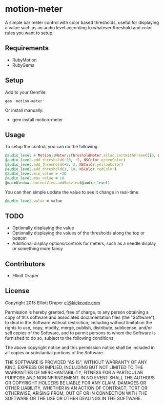 # motion-meter

A simple bar meter control with color based thresholds, useful for displaying a value such as an audio level according to whatever threshold and color rules you want to setup.

## Requirements

* RubyMotion
* RubyGems

## Setup

Add to your Gemfile:

``` shell
gem 'motion-meter'
```

Or install manually:

* gem install motion-meter

## Usage

To setup the control, you can do the following:

```ruby
@audio_level = Motion::Meter::ThresholdMeter.alloc.initWithFrame([[0, @mainWindow.contentView.bounds.size.height / 2.0], [@mainWindow.contentView.bounds.size.width, 30]])
@audio_level.add_threshold(-20, -5, NSColor.greenColor)
@audio_level.add_threshold(-5, 3, NSColor.yellowColor)
@audio_level.add_threshold(3, 10, NSColor.redColor)
@audio_level.min_value = -20
@audio_level.max_value = 10
@mainWindow.contentView.addSubview(@audio_level)
```

You can then simple update the value to see it change in real-time:

```ruby
@audio_level.value = value
```

## TODO

* Optionally displaying the value
* Optionally displaying the values of the thresholds along the top or bottom
* Additional display options/controls for meters, such as a needle display or something more fancy

## Contributors

* Elliott Draper

## License

Copyright 2015 Elliott Draper <el@kickcode.com>

Permission is hereby granted, free of charge, to any person obtaining
a copy of this software and associated documentation files (the
"Software"), to deal in the Software without restriction, including
without limitation the rights to use, copy, modify, merge, publish,
distribute, sublicense, and/or sell copies of the Software, and to
permit persons to whom the Software is furnished to do so, subject to
the following conditions:

The above copyright notice and this permission notice shall be
included in all copies or substantial portions of the Software.

THE SOFTWARE IS PROVIDED "AS IS", WITHOUT WARRANTY OF ANY KIND,
EXPRESS OR IMPLIED, INCLUDING BUT NOT LIMITED TO THE WARRANTIES OF
MERCHANTABILITY, FITNESS FOR A PARTICULAR PURPOSE AND
NONINFRINGEMENT. IN NO EVENT SHALL THE AUTHORS OR COPYRIGHT HOLDERS BE
LIABLE FOR ANY CLAIM, DAMAGES OR OTHER LIABILITY, WHETHER IN AN ACTION
OF CONTRACT, TORT OR OTHERWISE, ARISING FROM, OUT OF OR IN CONNECTION
WITH THE SOFTWARE OR THE USE OR OTHER DEALINGS IN THE SOFTWARE.

